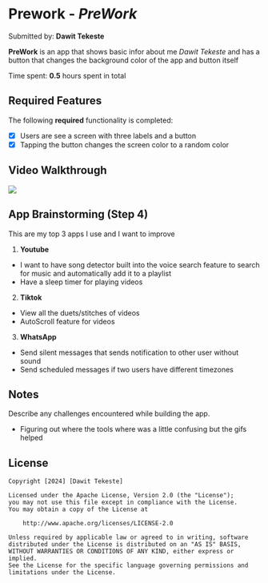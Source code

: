 # Prework - *PreWork*

Submitted by: **Dawit Tekeste**

**PreWork** is an app that shows basic infor about me *Dawit Tekeste* and has a button that changes the background color of the app and button itself

Time spent: **0.5** hours spent in total

## Required Features

The following **required** functionality is completed:

- [X] Users are see a screen with three labels and a button
- [X] Tapping the button changes the screen color to a random color
 
## Video Walkthrough

<div>
    <a href="https://www.loom.com/share/11d97009e87f48068c5e7c018702ac69">
      <img style="max-width:300px;" src="https://cdn.loom.com/sessions/thumbnails/11d97009e87f48068c5e7c018702ac69-with-play.gif">
    </a>
  </div>

## App Brainstorming (Step 4)

This are my top 3 apps I use and I want to improve
1. **Youtube**
* I want to have song detector built into the voice search feature to search for music and automatically add it to a playlist
* Have a sleep timer for playing videos

2. **Tiktok**
* View all the duets/stitches of videos
* AutoScroll feature for videos

3. **WhatsApp**
* Send silent messages that sends notification to other user without sound
* Send scheduled messages if two users have different timezones

## Notes

Describe any challenges encountered while building the app.

* Figuring out where the tools where was a little confusing but the gifs helped

## License

    Copyright [2024] [Dawit Tekeste]

    Licensed under the Apache License, Version 2.0 (the "License");
    you may not use this file except in compliance with the License.
    You may obtain a copy of the License at

        http://www.apache.org/licenses/LICENSE-2.0

    Unless required by applicable law or agreed to in writing, software
    distributed under the License is distributed on an "AS IS" BASIS,
    WITHOUT WARRANTIES OR CONDITIONS OF ANY KIND, either express or implied.
    See the License for the specific language governing permissions and
    limitations under the License.